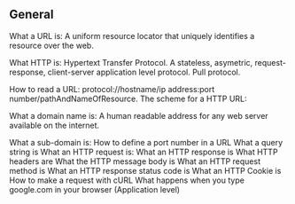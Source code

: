 General
-------------
What a URL is:
A uniform resource locator that uniquely identifies a resource over the web.

What HTTP is:
Hypertext Transfer Protocol. A stateless, asymetric, request-response, client-server application level protocol. Pull protocol.

How to read a URL:
protocol://hostname/ip address:port number/pathAndNameOfResource.
The scheme for a HTTP URL:

What a domain name is:
A human readable address for any web server available on the internet.

What a sub-domain is:
How to define a port number in a URL
What a query string is
What an HTTP request is:
What an HTTP response is
What HTTP headers are
What the HTTP message body is
What an HTTP request method is
What an HTTP response status code is
What an HTTP Cookie is
How to make a request with cURL
What happens when you type google.com in your browser (Application level)
